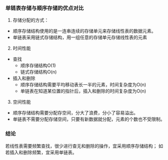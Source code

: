 ### 单链表存储与顺序存储的优点对比
1. 存储分配的方式：
- 顺序存储结构使用的是一连串连续的存储单元来存储线性表的数据元素。
- 单链表采用链式存储结构，用一组任意的存储单元存储线性表的元素
2. 时间性能
- 查找
  - 顺序存储结构O(1)
  - 链式存储结构O(n)
- 插入和删除
  - 顺序存储结构需要平均移动表长一半的元素，时间复杂度为O(n)
  - 单链表在知道某位置的指针后，插入和删除的时间复杂度为O(n)  
3. 空间性能
- 顺序存储结构需要分配存空间，分大了浪费，分小了容易溢出。
- 单链表不需要分配存储空间，只要有新数据就分配，元素的个数也不受限制。
### 结论
若线性表需要频繁查找，很少进行查无和删除的操作，宜采用顺序存储结构；
如若插入和删除频繁，宜采用单链表。